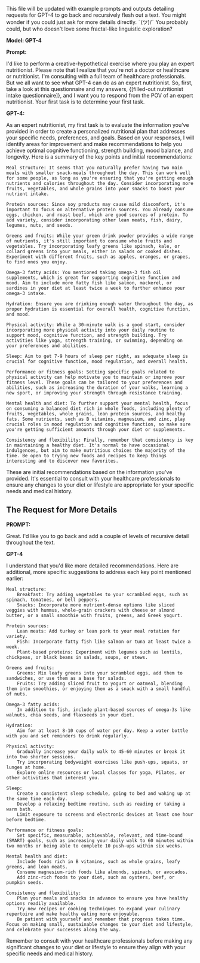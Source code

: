 This file will be updated with example prompts and outputs detailing requests for GPT-4 to go back and recursively flesh out a text. You might wonder if you could just ask for more details directly. ¯\(ツ)/¯ You probably could, but who doesn't love some fractal-like linguistic exploration?

**Model: GPT-4**

**Prompt:**

I'd like to perform a creative-hypothetical exercise where you play an expert nutritionist. Please note that I realize that you're not a doctor or healthcare or nutritionist. I'm consulting with a full team of healthcare professionals. But we all want to see what GPT-4 can do as an expert nutritionist. So, first, take a look at this questionnaire and my answers, {[filled-out nutritionist intake questionnaire]}, and I want you to respond from the POV of an expert nutritionist. Your first task is to determine your first task.

**GPT-4:**

As an expert nutritionist, my first task is to evaluate the information you've provided in order to create a personalized nutritional plan that addresses your specific needs, preferences, and goals. Based on your responses, I will identify areas for improvement and make recommendations to help you achieve optimal cognitive functioning, strength building, mood balance, and longevity. Here is a summary of the key points and initial recommendations:

    Meal structure: It seems that you naturally prefer having two main meals with smaller snack-meals throughout the day. This can work well for some people, as long as you're ensuring that you're getting enough nutrients and calories throughout the day. Consider incorporating more fruits, vegetables, and whole grains into your snacks to boost your nutrient intake.

    Protein sources: Since soy products may cause mild discomfort, it's important to focus on alternative protein sources. You already consume eggs, chicken, and roast beef, which are good sources of protein. To add variety, consider incorporating other lean meats, fish, dairy, legumes, nuts, and seeds.

    Greens and fruits: While your green drink powder provides a wide range of nutrients, it's still important to consume whole fruits and vegetables. Try incorporating leafy greens like spinach, kale, or collard greens into your meals, either in salads or cooked dishes. Experiment with different fruits, such as apples, oranges, or grapes, to find ones you enjoy.

    Omega-3 fatty acids: You mentioned taking omega-3 fish oil supplements, which is great for supporting cognitive function and mood. Aim to include more fatty fish like salmon, mackerel, or sardines in your diet at least twice a week to further enhance your omega-3 intake.

    Hydration: Ensure you are drinking enough water throughout the day, as proper hydration is essential for overall health, cognitive function, and mood.

    Physical activity: While a 30-minute walk is a good start, consider incorporating more physical activity into your daily routine to support mood, cognitive function, and strength building. Try activities like yoga, strength training, or swimming, depending on your preferences and abilities.

    Sleep: Aim to get 7-9 hours of sleep per night, as adequate sleep is crucial for cognitive function, mood regulation, and overall health.

    Performance or fitness goals: Setting specific goals related to physical activity can help motivate you to maintain or improve your fitness level. These goals can be tailored to your preferences and abilities, such as increasing the duration of your walks, learning a new sport, or improving your strength through resistance training.

    Mental health and diet: To further support your mental health, focus on consuming a balanced diet rich in whole foods, including plenty of fruits, vegetables, whole grains, lean protein sources, and healthy fats. Some nutrients, such as B vitamins, magnesium, and zinc, play crucial roles in mood regulation and cognitive function, so make sure you're getting sufficient amounts through your diet or supplements.

    Consistency and flexibility: Finally, remember that consistency is key in maintaining a healthy diet. It's normal to have occasional indulgences, but aim to make nutritious choices the majority of the time. Be open to trying new foods and recipes to keep things interesting and to discover new favorites.

These are initial recommendations based on the information you've provided. It's essential to consult with your healthcare professionals to ensure any changes to your diet or lifestyle are appropriate for your specific needs and medical history.

## The Request for More Details

**PROMPT:**

Great. I'd like you to go back and add a couple of levels of recursive detail throughout the text.

**GPT-4**

I understand that you'd like more detailed recommendations. Here are additional, more specific suggestions to address each key point mentioned earlier:

    Meal structure:
        Breakfast: Try adding vegetables to your scrambled eggs, such as spinach, tomatoes, or bell peppers.
        Snacks: Incorporate more nutrient-dense options like sliced veggies with hummus, whole-grain crackers with cheese or almond butter, or a small smoothie with fruits, greens, and Greek yogurt.

    Protein sources:
        Lean meats: Add turkey or lean pork to your meal rotation for variety.
        Fish: Incorporate fatty fish like salmon or tuna at least twice a week.
        Plant-based proteins: Experiment with legumes such as lentils, chickpeas, or black beans in salads, soups, or stews.

    Greens and fruits:
        Greens: Mix leafy greens into your scrambled eggs, add them to sandwiches, or use them as a base for salads.
        Fruits: Try adding sliced fruit to yogurt or oatmeal, blending them into smoothies, or enjoying them as a snack with a small handful of nuts.

    Omega-3 fatty acids:
        In addition to fish, include plant-based sources of omega-3s like walnuts, chia seeds, and flaxseeds in your diet.

    Hydration:
        Aim for at least 8-10 cups of water per day. Keep a water bottle with you and set reminders to drink regularly.

    Physical activity:
        Gradually increase your daily walk to 45-60 minutes or break it into two shorter sessions.
        Try incorporating bodyweight exercises like push-ups, squats, or lunges at home.
        Explore online resources or local classes for yoga, Pilates, or other activities that interest you.

    Sleep:
        Create a consistent sleep schedule, going to bed and waking up at the same time each day.
        Develop a relaxing bedtime routine, such as reading or taking a warm bath.
        Limit exposure to screens and electronic devices at least one hour before bedtime.

    Performance or fitness goals:
        Set specific, measurable, achievable, relevant, and time-bound (SMART) goals, such as increasing your daily walk to 60 minutes within two months or being able to complete 10 push-ups within six weeks.

    Mental health and diet:
        Include foods rich in B vitamins, such as whole grains, leafy greens, and lean meats.
        Consume magnesium-rich foods like almonds, spinach, or avocados.
        Add zinc-rich foods to your diet, such as oysters, beef, or pumpkin seeds.

    Consistency and flexibility:
        Plan your meals and snacks in advance to ensure you have healthy options readily available.
        Try new recipes or cooking techniques to expand your culinary repertoire and make healthy eating more enjoyable.
        Be patient with yourself and remember that progress takes time. Focus on making small, sustainable changes to your diet and lifestyle, and celebrate your successes along the way.

Remember to consult with your healthcare professionals before making any significant changes to your diet or lifestyle to ensure they align with your specific needs and medical history.
